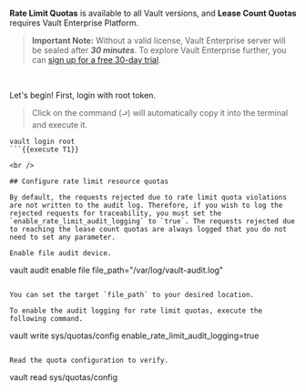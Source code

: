 **Rate Limit Quotas** is available to all Vault versions, and **Lease Count Quotas** requires Vault Enterprise Platform.

> **Important Note:** Without a valid license, Vault Enterprise server will be sealed after ***30 minutes***. To explore Vault Enterprise further, you can [sign up for a free 30-day trial](https://www.hashicorp.com/products/vault/trial).


<br />

Let's begin!  First, login with root token.

> Click on the command (`⮐`) will automatically copy it into the terminal and execute it.

```
vault login root
```{{execute T1}}

<br />

## Configure rate limit resource quotas

By default, the requests rejected due to rate limit quota violations are not written to the audit log. Therefore, if you wish to log the rejected requests for traceability, you must set the `enable_rate_limit_audit_logging` to `true`. The requests rejected due to reaching the lease count quotas are always logged that you do not need to set any parameter.

Enable file audit device.

```
vault audit enable file file_path="/var/log/vault-audit.log"
```{{execute T1}}

You can set the target `file_path` to your desired location.

To enable the audit logging for rate limit quotas, execute the following command.

```
vault write sys/quotas/config enable_rate_limit_audit_logging=true
```{{execute T1}}

Read the quota configuration to verify.

```
vault read sys/quotas/config
```{{execute T1}}
